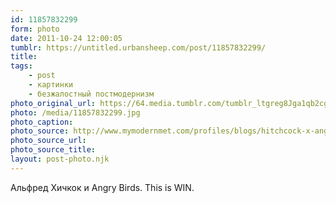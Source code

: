 ```yaml
---
id: 11857832299
form: photo
date: 2011-10-24 12:00:05
tumblr: https://untitled.urbansheep.com/post/11857832299/
title:
tags:
    - post
    - картинки
    - безжалостный постмодернизм
photo_original_url: https://64.media.tumblr.com/tumblr_ltgreg8Jga1qb2cg0o1_1280.jpg
photo: /media/11857832299.jpg
photo_caption: 
photo_source: http://www.mymodernmet.com/profiles/blogs/hitchcock-x-angry-birds-mash-up
photo_source_url:
photo_source_title:
layout: post-photo.njk
---
```


<p>Альфред Хичкок и Angry Birds. This is WIN.</p>
